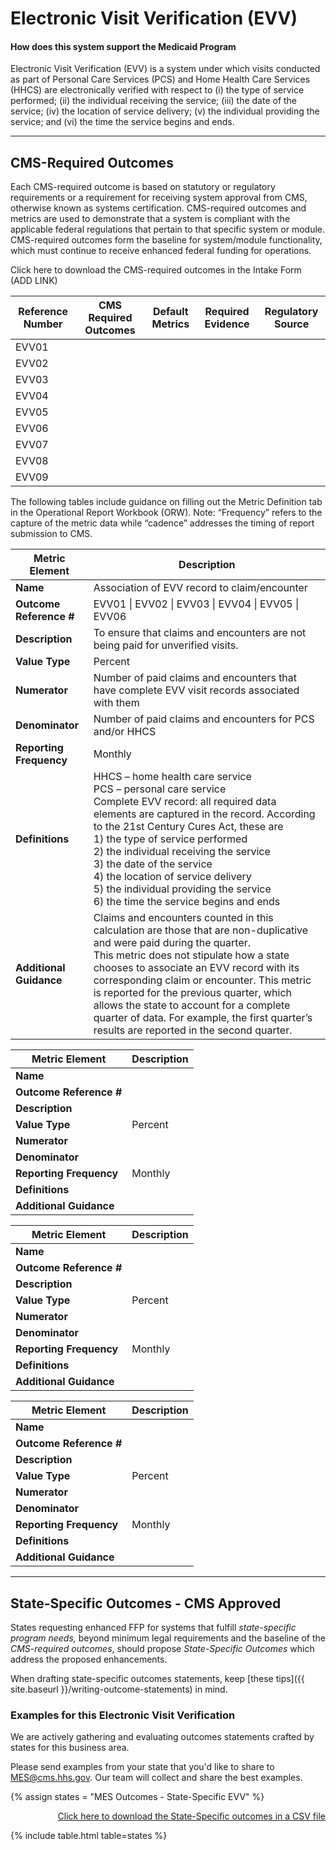 # Electronic Visit Verification (EVV)

#### How does this system support the Medicaid Program

Electronic Visit Verification (EVV) is a system under which visits conducted as part of Personal Care Services (PCS) and Home Health Care Services (HHCS) are electronically verified with respect to (i) the type of service performed; (ii) the individual receiving the service; (iii) the date of the service; (iv) the location of service delivery; (v) the individual providing the service; and (vi) the time the service begins and ends.

---

## CMS-Required Outcomes

Each CMS-required outcome is based on statutory or regulatory requirements or a requirement for receiving system approval from CMS, otherwise known as systems certification. CMS-required outcomes and metrics are used to demonstrate that a system is compliant with the applicable federal regulations that pertain to that specific system or module. CMS-required outcomes form the baseline for system/module functionality, which must continue to receive enhanced federal funding for operations.

Click here to download the CMS-required outcomes in the Intake Form (ADD LINK)

| Reference Number | CMS Required Outcomes | Default Metrics | Required Evidence | Regulatory Source |
| ---------------- | --------------------- | --------------- | ----------------- | ----------------- |
| EVV01 |  |  |  |  |
| EVV02 |  |  |  |  |
| EVV03 |  |  |  |  |
| EVV04 |  |  |  |  |
| EVV05 |  |  |  |  |
| EVV06 |  |  |  |  |
| EVV07 |  |  |  |  |
| EVV08 |  |  |  |  |
| EVV09 |  |  |  |  |

The following tables include guidance on filling out the Metric Definition tab in the Operational Report Workbook (ORW). Note: “Frequency” refers to the capture of the metric data while “cadence” addresses the timing of report submission to CMS.

| Metric Element | Description |
| -------------- | ----------- |
| **Name** | Association of EVV record to claim/encounter |
| **Outcome Reference #** | EVV01 \| EVV02 \| EVV03 \| EVV04 \| EVV05 \| EVV06 |
| **Description** | To ensure that claims and encounters are not being paid for unverified visits. |
| **Value Type** | Percent |
| **Numerator** | Number of paid claims and encounters that have complete EVV visit records associated with them |
| **Denominator** | Number of paid claims and encounters for PCS and/or HHCS |
| **Reporting Frequency** | Monthly |
| **Definitions** | HHCS – home health care service<br/>PCS – personal care service<br/>Complete EVV record: all required data elements are captured in the record. According to the 21st Century Cures Act, these are  <br/>1) the type of service performed <br/>2) the individual receiving the service<br/>3) the date of the service<br/>4) the location of service delivery<br/>5) the individual providing the service<br/>6) the time the service begins and ends |
| **Additional Guidance** | Claims and encounters counted in this calculation are those that are non-duplicative and were paid during the quarter.<br/>This metric does not stipulate how a state chooses to associate an EVV record with its corresponding claim or encounter. This metric is reported for the previous quarter, which allows the state to account for a complete quarter of data. For example, the first quarter’s results are reported in the second quarter. |

| Metric Element | Description |
| -------------- | ----------- |
| **Name** |  |
| **Outcome Reference #** |  |
| **Description** |  |
| **Value Type** | Percent |
| **Numerator** |  |
| **Denominator** |  |
| **Reporting Frequency** | Monthly |
| **Definitions** |  |
| **Additional Guidance** |  |

| Metric Element | Description |
| -------------- | ----------- |
| **Name** |  |
| **Outcome Reference #** |  |
| **Description** |  |
| **Value Type** | Percent |
| **Numerator** |  |
| **Denominator** |  |
| **Reporting Frequency** | Monthly |
| **Definitions** |  |
| **Additional Guidance** |  |

| Metric Element | Description |
| -------------- | ----------- |
| **Name** |  |
| **Outcome Reference #** |  |
| **Description** |  |
| **Value Type** | Percent |
| **Numerator** |  |
| **Denominator** |  |
| **Reporting Frequency** | Monthly |
| **Definitions** |  |
| **Additional Guidance** |  |

---

## State-Specific Outcomes - CMS Approved

States requesting enhanced FFP for systems that fulfill _state-specific program needs,_ beyond minimum legal requirements and the baseline of the _CMS-required outcomes_, should propose _State-Specific Outcomes_ which address the proposed enhancements.

When drafting state-specific outcomes statements, keep [these tips]({{ site.baseurl }}/writing-outcome-statements) in mind.

### Examples for this Electronic Visit Verification

We are actively gathering and evaluating outcomes statements crafted by states for this business area.

Please send examples from your state that you'd like to share to <MES@cms.hhs.gov>. Our team will collect and share the best examples.

{% assign states = "MES Outcomes - State-Specific EVV" %}

<div align="right" class="ds-u-margin-bottom--2">
  <a href="{{ site.baseurl }}/downloads/{{ states }}.csv" target="_blank" download>Click here to download the State-Specific outcomes in a CSV file</a>
</div>

{% include table.html table=states %}
